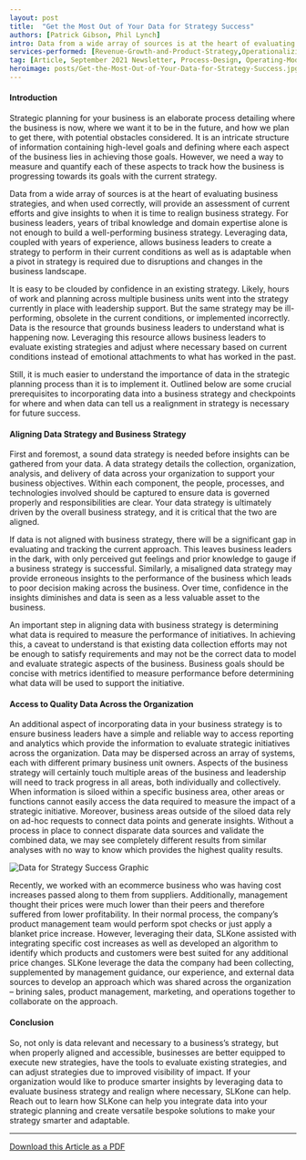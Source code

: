 ```yaml
---
layout: post
title:  "Get the Most Out of Your Data for Strategy Success"
authors: [Patrick Gibson, Phil Lynch]
intro: Data from a wide array of sources is at the heart of evaluating business strategies, and when used correctly, will provide an assessment of current efforts and give insights to when it is time to realign business strategy.
services-performed: [Revenue-Growth-and-Product-Strategy,Operationalizing-Strategy]
tag: [Article, September 2021 Newsletter, Process-Design, Operating-Model-Design, Featured]
heroimage: posts/Get-the-Most-Out-of-Your-Data-for-Strategy-Success.jpg
---
```

#### Introduction

Strategic planning for your business is an elaborate process detailing where the business is now, where we want it to be in the future, and how we plan to get there, with potential obstacles considered. It is an intricate structure of information containing high-level goals and defining where each aspect of the business lies in achieving those goals. However, we need a way to measure and quantify each of these aspects to track how the business is progressing towards its goals with the current strategy. 

Data from a wide array of sources is at the heart of evaluating business strategies, and when used correctly, will provide an assessment of current efforts and give insights to when it is time to realign business strategy. For business leaders, years of tribal knowledge and domain expertise alone is not enough to build a well-performing business strategy. Leveraging data, coupled with years of experience, allows business leaders to create a strategy to perform in their current conditions as well as is adaptable when a pivot in strategy is required due to disruptions and changes in the business landscape. 

It is easy to be clouded by confidence in an existing strategy. Likely, hours of work and planning across multiple business units went into the strategy currently in place with leadership support. But the same strategy may be ill-performing, obsolete in the current conditions, or implemented incorrectly. Data is the resource that grounds business leaders to understand what is happening now. Leveraging this resource allows business leaders to evaluate existing strategies and adjust where necessary based on current conditions instead of emotional attachments to what has worked in the past. 

Still, it is much easier to understand the importance of data in the strategic planning process than it is to implement it. Outlined below are some crucial prerequisites to incorporating data into a business strategy and checkpoints for where and when data can tell us a realignment in strategy is necessary for future success. 

#### Aligning Data Strategy and Business Strategy

First and foremost, a sound data strategy is needed before insights can be gathered from your data. A data strategy details the collection, organization, analysis, and delivery of data across your organization to support your business objectives. Within each component, the people, processes, and technologies involved should be captured to ensure data is governed properly and responsibilities are clear. Your data strategy is ultimately driven by the overall business strategy, and it is critical that the two are aligned. 

If data is not aligned with business strategy, there will be a significant gap in evaluating and tracking the current approach. This leaves business leaders in the dark, with only perceived gut feelings and prior knowledge to gauge if a business strategy is successful. Similarly, a misaligned data strategy may provide erroneous insights to the performance of the business which leads to poor decision making across the business. Over time, confidence in the insights diminishes and data is seen as a less valuable asset to the business.

An important step in aligning data with business strategy is determining what data is required to measure the performance of initiatives. In achieving this, a caveat to understand is that existing data collection efforts may not be enough to satisfy requirements and may not be the correct data to model and evaluate strategic aspects of the business. Business goals should be concise with metrics identified to measure performance before determining what data will be used to support the initiative. 

#### Access to Quality Data Across the Organization

An additional aspect of incorporating data in your business strategy is to ensure business leaders have a simple and reliable way to access reporting and analytics which provide the information to evaluate strategic initiatives across the organization. Data may be dispersed across an array of systems, each with different primary business unit owners. Aspects of the business strategy will certainly touch multiple areas of the business and leadership will need to track progress in all areas, both individually and collectively. When information is siloed within a specific business area, other areas or functions cannot easily access the data required to measure the impact of a strategic initiative. Moreover, business areas outside of the siloed data rely on ad-hoc requests to connect data points and generate insights. Without a process in place to connect disparate data sources and validate the combined data, we may see completely different results from similar analyses with no way to know which provides the highest quality results. 

<img src="https://slkone.com/images/Data-for-Strategy-Success-figure.jpg" alt="Data for Strategy Success Graphic">

Recently, we worked with an ecommerce business who was having cost increases passed along to them from suppliers. Additionally, management thought their prices were much lower than their peers and therefore suffered from lower profitability. In their normal process, the company’s product management team would perform spot checks or just apply a blanket price increase. However, leveraging their data, SLKone assisted with integrating specific cost increases as well as developed an algorithm to identify which products and customers were best suited for any additional price changes. SLKone leverage the data the company had been collecting, supplemented by management guidance, our experience, and external data sources to develop an approach which was shared across the organization – brining sales, product management, marketing, and operations together to collaborate on the approach. 

#### Conclusion

So, not only is data relevant and necessary to a business’s strategy, but when properly aligned and accessible, businesses are better equipped to execute new strategies, have the tools to evaluate existing strategies, and can adjust strategies due to improved visibility of impact. If your organization would like to produce smarter insights by leveraging data to evaluate business strategy and realign where necessary, SLKone can help. Reach out to learn how SLKone can help you integrate data into your strategic planning and create versatile bespoke solutions to make your strategy smarter and adaptable.

___

<a href="https://slkone.com/files/SLKone_Article_Data-for-Strategy-Success_2021.pdf" class="btn-filled" target="_blank">Download this Article as a PDF</a>
